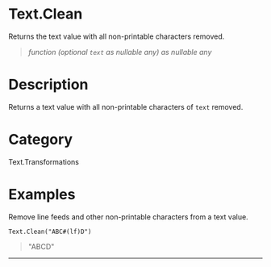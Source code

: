 ﻿# Text.Clean
Returns the text value with all non-printable characters removed.
> _function (optional <code>text</code> as nullable any) as nullable any_
# Description 
Returns a text value with all non-printable characters of <code>text</code> removed.
# Category 
Text.Transformations
# Examples 
Remove line feeds and other non-printable characters from a text value.
```
Text.Clean("ABC#(lf)D")
```
> "ABCD"
***
